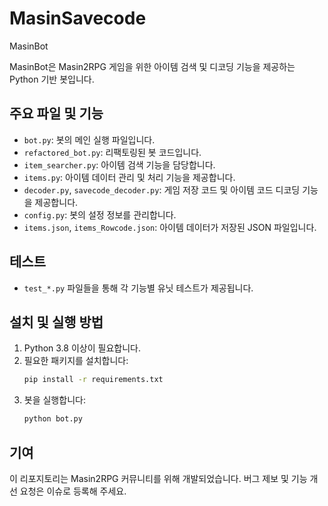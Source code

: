 # MasinSavecode
MasinBot

MasinBot은 Masin2RPG 게임을 위한 아이템 검색 및 디코딩 기능을 제공하는 Python 기반 봇입니다.

## 주요 파일 및 기능

- `bot.py`: 봇의 메인 실행 파일입니다.
- `refactored_bot.py`: 리팩토링된 봇 코드입니다.
- `item_searcher.py`: 아이템 검색 기능을 담당합니다.
- `items.py`: 아이템 데이터 관리 및 처리 기능을 제공합니다.
- `decoder.py`, `savecode_decoder.py`: 게임 저장 코드 및 아이템 코드 디코딩 기능을 제공합니다.
- `config.py`: 봇의 설정 정보를 관리합니다.
- `items.json`, `items_Rowcode.json`: 아이템 데이터가 저장된 JSON 파일입니다.

## 테스트

- `test_*.py` 파일들을 통해 각 기능별 유닛 테스트가 제공됩니다.

## 설치 및 실행 방법

1. Python 3.8 이상이 필요합니다.
2. 필요한 패키지를 설치합니다:
	```cmd
	pip install -r requirements.txt
	```
3. 봇을 실행합니다:
	```cmd
	python bot.py
	```

## 기여

이 리포지토리는 Masin2RPG 커뮤니티를 위해 개발되었습니다. 버그 제보 및 기능 개선 요청은 이슈로 등록해 주세요.
